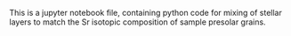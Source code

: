 This is a jupyter notebook file, containing python code for mixing of stellar layers to match the Sr isotopic composition of sample presolar grains.
